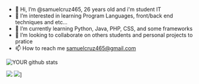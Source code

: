 - 👋 Hi, I’m @samuelcruz465, 26 years old and i'm student IT
- 👀 I’m interested in learning Program Languages, front/back end techniques and etc...
- 🌱 I’m currently learning Python, Java, PHP, CSS, and some frameworks
- 💞️ I’m looking to collaborate on others students and personal projects to pratice
- 📫 How to reach me samuelcruz465@gmail.com

![YOUR github stats](https://github-readme-stats.vercel.app/api?username=samuelcruz465)

[<img src="https://img.shields.io/badge/linkedin-%230077B5.svg?&style=for-the-badge&logo=linkedin&logoColor=white" />](https://www.linkedin.com/in/samuel-cruz-366757140/) [<img src = "https://img.shields.io/badge/instagram-%23E4405F.svg?&style=for-the-badge&logo=instagram&logoColor=white">](https://www.instagram.com/@heeyninho)]
<!---
samuelcruz465/samuelcruz465 is a ✨ special ✨ repository because its `README.md` (this file) appears on your GitHub profile.
You can click the Preview link to take a look at your changes.
--->
